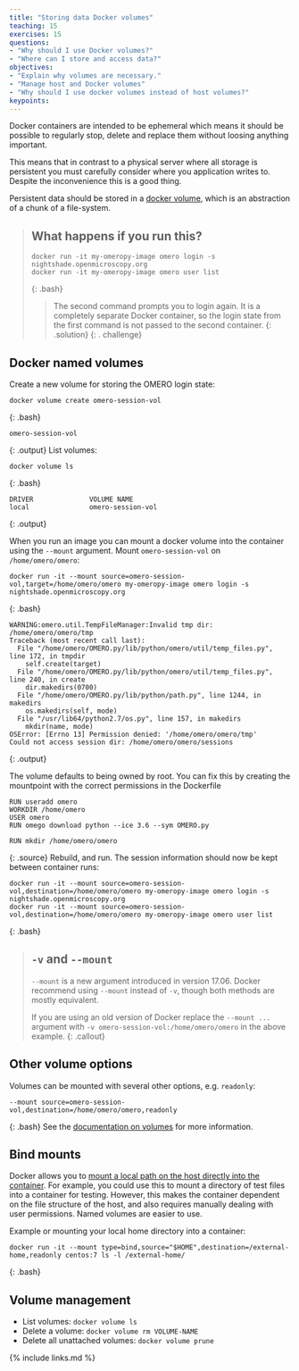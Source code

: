 ```yaml
---
title: "Storing data Docker volumes"
teaching: 15
exercises: 15
questions:
- "Why should I use Docker volumes?"
- "Where can I store and access data?"
objectives:
- "Explain why volumes are necessary."
- "Manage host and Docker volumes"
- "Why should I use docker volumes instead of host volumes?"
keypoints:
---
```


Docker containers are intended to be ephemeral which means it should be possible to regularly stop, delete and replace them without loosing anything important.

This means that in contrast to a physical server where all storage is persistent you must carefully consider where you application writes to. Despite the inconvenience this is a good thing.

Persistent data should be stored in a [docker volume](https://docs.docker.com/engine/admin/volumes/volumes/), which is an abstraction of a chunk of a file-system.

> ## What happens if you run this?
>
> ~~~
> docker run -it my-omeropy-image omero login -s nightshade.openmicroscopy.org
> docker run -it my-omeropy-image omero user list
> ~~~
> {: .bash}
> > The second command prompts you to login again. It is a completely separate Docker container, so the login state from the first command is not passed to the second container.
> > {: .solution}
{: . challenge}

## Docker named volumes

Create a new volume for storing the OMERO login state:
~~~
docker volume create omero-session-vol
~~~
{: .bash}
~~~
omero-session-vol
~~~
{: .output}
List volumes:
~~~
docker volume ls
~~~
{: .bash}
~~~
DRIVER              VOLUME NAME
local               omero-session-vol
~~~
{: .output}

When you run an image you can mount a docker volume into the container using the `--mount` argument. Mount `omero-session-vol` on `/home/omero/omero`:
~~~
docker run -it --mount source=omero-session-vol,target=/home/omero/omero my-omeropy-image omero login -s nightshade.openmicroscopy.org
~~~
{: .bash}
~~~
WARNING:omero.util.TempFileManager:Invalid tmp dir: /home/omero/omero/tmp
Traceback (most recent call last):
  File "/home/omero/OMERO.py/lib/python/omero/util/temp_files.py", line 172, in tmpdir
    self.create(target)
  File "/home/omero/OMERO.py/lib/python/omero/util/temp_files.py", line 240, in create
    dir.makedirs(0700)
  File "/home/omero/OMERO.py/lib/python/path.py", line 1244, in makedirs
    os.makedirs(self, mode)
  File "/usr/lib64/python2.7/os.py", line 157, in makedirs
    mkdir(name, mode)
OSError: [Errno 13] Permission denied: '/home/omero/omero/tmp'
Could not access session dir: /home/omero/omero/sessions
~~~
{: .output}

The volume defaults to being owned by root. You can fix this by creating the mountpoint with the correct permissions in the Dockerfile
~~~
RUN useradd omero
WORKDIR /home/omero
USER omero
RUN omego download python --ice 3.6 --sym OMERO.py

RUN mkdir /home/omero/omero
~~~
{: .source}
Rebuild, and run. The session information should now be kept between container runs:
~~~
docker run -it --mount source=omero-session-vol,destination=/home/omero/omero my-omeropy-image omero login -s nightshade.openmicroscopy.org
docker run -it --mount source=omero-session-vol,destination=/home/omero/omero my-omeropy-image omero user list
~~~
{: .bash}

> ## `-v` and  `--mount`
>
> `--mount` is a new argument introduced in version 17.06. Docker recommend using `--mount` instead of `-v`, though both methods are mostly equivalent.
>
> If you are using an old version of Docker replace the `--mount ...` argument with `-v omero-session-vol:/home/omero/omero` in the above example.
{: .callout}


## Other volume options

Volumes can be mounted with several other options, e.g. `readonly`:
~~~
--mount source=omero-session-vol,destination=/home/omero/omero,readonly
~~~
{: .bash}
See the [documentation on volumes](https://docs.docker.com/engine/admin/volumes/volumes/) for more information.

## Bind mounts

Docker allows you to [mount a local path on the host directly into the container](https://docs.docker.com/engine/admin/volumes/bind-mounts/).
For example, you could use this to mount a directory of test files into a container for testing. However, this makes the container dependent on the file structure of the host, and also requires manually dealing with user permissions. Named volumes are easier to use.

Example or mounting your local home directory into a container:
~~~
docker run -it --mount type=bind,source="$HOME",destination=/external-home,readonly centos:7 ls -l /external-home/
~~~
{: .bash}

## Volume management

- List volumes: `docker volume ls`
- Delete a volume: `docker volume rm VOLUME-NAME`
- Delete all unattached volumes: `docker volume prune`


{% include links.md %}
